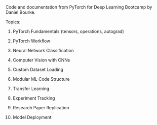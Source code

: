 Code and documentation from PyTorch for Deep Learning Bootcamp by Daniel Bourke.

Topics:

1. PyTorch Fundamentals (tensors, operations, autograd)

2. PyTorch Workflow

3. Neural Network Classification

4. Computer Vision with CNNs

5. Custom Dataset Loading

6. Modular ML Code Structure

7. Transfer Learning

8. Experiment Tracking

9. Research Paper Replication
   
10. Model Deployment
